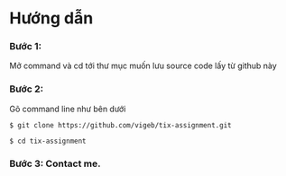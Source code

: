 # Hướng dẫn

### Bước 1:

Mở command và cd tới thư mục muốn lưu source code lấy từ github này

### Bước 2:

Gõ command line như bên dưới

```
$ git clone https://github.com/vigeb/tix-assignment.git
```

```
$ cd tix-assignment
```

### Bước 3: Contact me.
